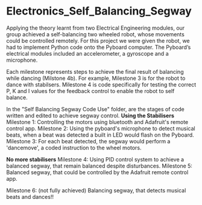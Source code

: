 # Electronics_Self_Balancing_Segway
Applying the theory learnt from two Electrical Engineering modules, our group achieved a self-balancing two wheeled robot, whose movements could be controlled remotely.   For this project we were given the robot, we had to implement Python code onto the Pyboard computer. The Pyboard’s electrical modules included an accelerometer, a gyroscope and a microphone. 

Each milestone represents steps to achieve the final result of balancing while dancing (Milstone 4b). For example, Milestone 3 is for the robot to dance with stabilsers. Milestone 4 is code specifically for testing the correct P, K and I values for the feedback control to enable the robot to self balance.

In the "Self Balancing Segway Code Use" folder, are the stages of code written and edited to achieve segway control. 
**Using the Stabilisers**
Milestone 1: Controlling the motors using bluetooth and Adafruit's remote control app. 
Milestone 2: Using the pyboard's microphone to detect musical beats, when a beat was detected a built in LED would flash on the Pyboard.
Milestone 3: For each beat detected, the segway would perform a 'dancemove', a coded instruction to the wheel motors.

**No more stabilisers**
Milestone 4: Using PID control system to achieve a balanced segway, that remain balanced despite disturbances.
Milestone 5: Balanced segway, that could be controlled by the Adafruit remote control app. 

Milestone 6: (not fully achieved) Balancing segway, that detects musical beats and dances!!
